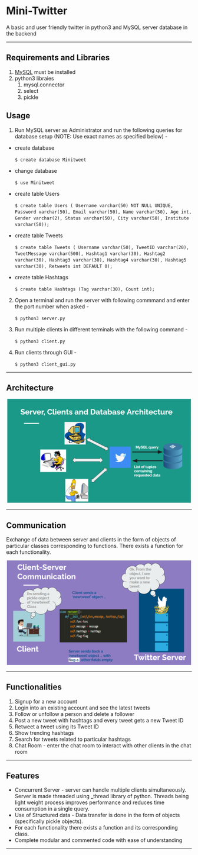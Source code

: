 # Mini-Twitter
A basic and user friendly twitter in python3 and MySQL server database in the backend

---

## Requirements and Libraries

1. [MySQL](https://dev.mysql.com/downloads/installer/) must be installed
2. python3 libraies
    1. mysql.connector
    2. select
    3. pickle

## Usage

1. Run MySQL server as Administrator and run the following queries for database setup (NOTE: Use exact names as specified below) -
  - create database

    `$ create database Minitweet`<br />
  - change database

    `$ use Minitweet`<br />
    
  - create table Users

    `$ create table Users ( Username varchar(50) NOT NULL UNIQUE, Password varchar(50), Email varchar(50), Name varchar(50), Age int, Gender varchar(2), Status varchar(50), City varchar(50), Institute varchar(50));`<br />
    
  - create table Tweets

    `$ create table Tweets ( Username varchar(50), TweetID varchar(20), TweetMessage varchar(500), Hashtag1 varchar(30), Hashtag2 varchar(30), Hashtag3 varchar(30), Hashtag4 varchar(30), Hashtag5 varchar(30), Retweets int DEFAULT 0);`<br />

  - create table Hashtags

    `$ create table Hashtags (Tag varchar(30), Count int);`<br />

2. Open a terminal and run the server with following commmand and enter the port number when asked - 

    `$ python3 server.py`

3. Run multiple clients in different terminals with the following command - 

    `$ python3 client.py`

4. Run clients through GUI -

    `$ python3 client_gui.py`

---
## Architecture

<p align="center">
  <img width="500" src="images/architecture.PNG">
</p>

---

## Communication

Exchange of data between server and clients in the form of objects of particular classes corresponding to functions. There exists a function for each functionality.

<p align="center">
  <img width="500" src="images/communication.PNG">
</p>

---

## Functionalities

1. Signup for a new account
2. Login into an existing account and see the latest tweets
3. Follow or unfollow a person and delete a follower
4. Post a new tweet with hashtags and every tweet gets a new Tweet ID
5. Retweet a tweet using its Tweet ID
6. Show trending hashtags
7. Search for tweets related to particular hashtags
8. Chat Room - enter the chat room to interact with other clients in the chat room

---

## Features

- Concurrent Server - server can handle multiple clients simultaneously. Server is made threaded using _thread library of python. Threads being light weight process improves performance and reduces time consumption in a single query.
- Use of Structured data - Data transfer is done in the form of objects (specifically pickle objects).
- For each functionality there exists a function and its corresponding class.
- Complete modular and commented code with ease of understanding

---